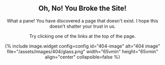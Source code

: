 <div style="text-align:center;">

<h2>Oh, No! You Broke the Site!</h2>

<p>What a pane! You have discovered a page that doesn't exist. I hope this doesn't shatter your trust in us.</p>

<p>Try clicking one of the links at the top of the page.</p>

{% include image.widget config=config id="404-image" alt="404 image" file="/assets/images/404/glass.png" width="65vmin" height="65vmin" align="center" collapsible=false %}

</div>